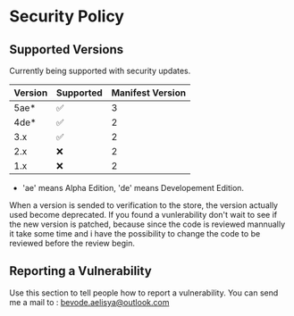 # Security Policy

## Supported Versions

Currently being supported with security updates.

| Version | Supported          | Manifest  Version |
| ------- | ------------------ | ----------------- |
|   5ae*  | :white_check_mark: |         3         |
|   4de*  | :white_check_mark: |         2         |
|   3.x   | :white_check_mark: |         2         |
|   2.x   | :x:                |         2         |
|   1.x   | :x:                |         2         |

* 'ae' means Alpha Edition, 'de' means Developement Edition.

When a version is sended to verification to the store, the version actually used become deprecated.
If you found a vunlerability don't wait to see if the new version is patched, because since the code is reviewed mannually it take some time and i have the possibility to change the code to be reviewed before the review begin.

## Reporting a Vulnerability

Use this section to tell people how to report a vulnerability.
You can send me a mail to : bevode.aelisya@outlook.com

